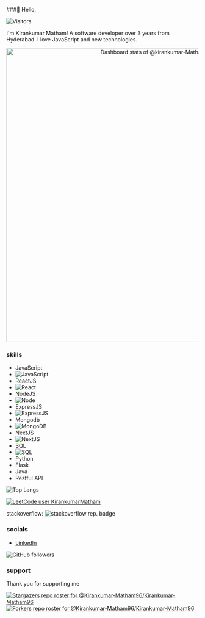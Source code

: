 ###👋 Hello,

![Visitors](https://api.visitorbadge.io/api/visitors?path=https%3A%2F%2Fgithub.com%2Fkirankumar-Matham96%2Fkirankumar-Matham96%2Fblob%2Fmain%2FREADME.md&countColor=%23263759)

<!-- - Bio -->
I'm Kirankumar Matham! A software developer over 3 years from Hyderabad. I love JavaScript and new technologies.

<!-- 
🚀 Software Engineer with 2.5 years of experience in building dynamic and efficient web applications using the MERN stack (MongoDB, Express.js, React.js, and Node.js). I specialize in crafting scalable solutions and delivering seamless user experiences.

💡 What I bring to the table:

Proficient in frontend and backend development, API integration, and database management.
Strong focus on building innovative projects that solve real-world problems.
Passionate about clean, maintainable code and continuous learning.
✨ Highlights:

Developed multiple full-stack applications, including SocialSync and GitProjector.
Skilled in modern tools and technologies like Redux Toolkit, Swagger, and Multer for file uploads.
Successfully implemented features such as authentication, session management, and RESTful APIs.
📚 Currently working on:
Building a Project Management App to showcase my ability to create intuitive user interfaces and robust backend systems.

🌟 Goals:
I’m actively looking for opportunities to collaborate, grow, and contribute to impactful projects at product-based companies.

📫 Let’s connect!
Check out my portfolio: [Add Portfolio Link]
Drop me a message on LinkedIn: [Add LinkedIn Link]
-->

<!-- Copy-paste in your Readme.md file -->

<a href="https://next.ossinsight.io/widgets/official/compose-user-dashboard-stats?user_id=80587039" target="_blank" style="display: block" align="center">
  <picture>
    <source media="(prefers-color-scheme: dark)" srcset="https://next.ossinsight.io/widgets/official/compose-user-dashboard-stats/thumbnail.png?user_id=80587039&image_size=auto&color_scheme=dark" width="771" height="auto">
    <img alt="Dashboard stats of @kirankumar-Matham96" src="https://next.ossinsight.io/widgets/official/compose-user-dashboard-stats/thumbnail.png?user_id=80587039&image_size=auto&color_scheme=light" width="771" height="auto">
  </picture>
</a>

<!-- Made with [OSS Insight](https://ossinsight.io/) -->

<!-- - skills -->
### skills

- JavaScript
- ![JavaScript](https://img.shields.io/badge/JavaScript-1d1d1d?logo=javascript&logoColor=yellow)
- ReactJS
- ![React](https://img.shields.io/badge/ReactJS-1d1d1d?logo=react&logoColor=blue)
- NodeJS
- ![Node](https://img.shields.io/badge/NodeJS-1d1d1d?logo=node.js&logoColor=green)
- ExpressJS
- ![ExpressJS](https://img.shields.io/badge/ExpressJS-1d1d1d?logo=express&logoColor=green)
- Mongodb
- ![MongoDB](https://img.shields.io/badge/MongoDB-1d1d1d?logo=mongodb&logoColor=white)
- NextJS
- ![NextJS](https://img.shields.io/badge/NextJS-d1d1d1?logo=next.js&logoColor=black)
- SQL
- ![SQL](https://img.shields.io/badge/SQL-d1d1d1?logo=sql&logoColor=black)
- Python
- Flask
- Java
- Restful API


![Top Langs](https://github-readme-stats.vercel.app/api/top-langs/?username=Kirankumar-Matham96&layout=compact)




<!-- - Fun Facts -->

<!-- - Metrics -->
[![LeetCode user KirankumarMatham](https://img.shields.io/badge/dynamic/json?style=for-the-badge&labelColor=black&color=%23ffa116&label=Solved&query=solvedOverTotal&url=https%3A%2F%2Fleetcode-badge.vercel.app%2Fapi%2Fusers%2FKirankumarMatham&logo=leetcode&logoColor=yellow)](https://leetcode.com/KirankumarMatham/)

stackoverflow:
![stackoverflow rep. badge](https://stackoverflow-badge.herokuapp.com/stackoverflow?username=23980767&period=year&mini=true)

<!-- - External Links -->

<!-- - Badges -->

<!-- - Social -->
### socials

- [LinkedIn](www.linkedin.com/in/kirankumar-matham)


![GitHub followers](https://img.shields.io/github/followers/kirankumar-Matham96)

### support
Thank you for supporting me

[![Stargazers repo roster for @Kirankumar-Matham96/Kirankumar-Matham96](https://reporoster.com/stars/Kirankumar-Matham96/Kirankumar-Matham96)](https://github.com/Kirankumar-Matham96/Kirankumar-Matham96/stargazers)
[![Forkers repo roster for @Kirankumar-Matham96/Kirankumar-Matham96](https://reporoster.com/forks/Kirankumar-Matham96/Kirankumar-Matham96)](https://github.com/Kirankumar-Matham96/Kirankumar-Matham96/network/members)

<!--
**kirankumar-Matham96/kirankumar-Matham96** is a ✨ _special_ ✨ repository because its `README.md` (this file) appears on your GitHub profile.

Here are some ideas to get you started:

-->
